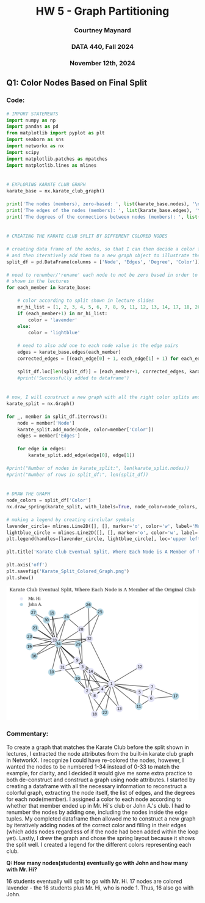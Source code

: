 <h1 align = "center">HW 5 - Graph Partitioning</h1>

<h3 align = "center">Courtney Maynard</h3>
<h3 align = "center">DATA 440, Fall 2024</h3>
<h3 align = "center">November 12th, 2024</h3>

## Q1: Color Nodes Based on Final Split

### Code:
```python
# IMPORT STATEMENTS
import numpy as np
import pandas as pd
from matplotlib import pyplot as plt
import seaborn as sns
import networkx as nx
import scipy
import matplotlib.patches as mpatches
import matplotlib.lines as mlines


# EXPLORING KARATE CLUB GRAPH
karate_base = nx.karate_club_graph()

print('The nodes (members), zero-based: ', list(karate_base.nodes), '\n')
print('The edges of the nodes (members): ', list(karate_base.edges), '\n')
print('The degrees of the connections between nodes (members): ', list(karate_base.degree))


# CREATING THE KARATE CLUB SPLIT BY DIFFERENT COLORED NODES

# creating data frame of the nodes, so that I can then decide a color for the nodes 
# and then iteratively add them to a new graph object to illustrate the split.
split_df = pd.DataFrame(columns = ['Node', 'Edges', 'Degree', 'Color'])

# need to renumber/'rename' each node to not be zero based in order to match the split
# shown in the lectures
for each_member in karate_base:

    # color according to split shown in lecture slides
    mr_hi_list = [1, 2, 3, 4, 5, 6, 7, 8, 9, 11, 12, 13, 14, 17, 18, 20, 22]
    if (each_member+1) in mr_hi_list:
        color = 'lavender'
    else:
        color = 'lightblue'

    # need to also add one to each node value in the edge pairs
    edges = karate_base.edges(each_member)
    corrected_edges = [(each_edge[0] + 1, each_edge[1] + 1) for each_edge in edges]
    
    split_df.loc[len(split_df)] = [each_member+1, corrected_edges, karate_base.degree(each_member), color]
    #print('Successfully added to dataframe')


# now, I will construct a new graph with all the right color splits and numbering
karate_split = nx.Graph()

for _, member in split_df.iterrows():
    node = member['Node']
    karate_split.add_node(node, color=member['Color'])
    edges = member['Edges']
    
    for edge in edges:
        karate_split.add_edge(edge[0], edge[1])

#print("Number of nodes in karate_split:", len(karate_split.nodes))
#print("Number of rows in split_df:", len(split_df))


# DRAW THE GRAPH
node_colors = split_df['Color']
nx.draw_spring(karate_split, with_labels=True, node_color=node_colors, font_size = 10)

# making a legend by creating circlular symbols
lavender_circle= mlines.Line2D([], [], marker='o', color='w', label='Mr. Hi', markersize=10, markerfacecolor='lavender', markeredgewidth=2)
lightblue_circle = mlines.Line2D([], [], marker='o', color='w', label='John A.', markersize=10, markerfacecolor='lightblue', markeredgewidth=2)
plt.legend(handles=[lavender_circle, lightblue_circle], loc='upper left', fontsize=12, frameon=False, prop={'family': 'DejaVu Serif'})

plt.title('Karate Club Eventual Split, Where Each Node is A Member of the Original Club', fontsize=12, fontname='DejaVu Serif', color='black')

plt.axis('off') 
plt.savefig('Karate_Split_Colored_Graph.png')
plt.show()

```
<img src="Karate_Split_Colored_Graph.png">

### Commentary:

To create a graph that matches the Karate Club before the split shown in lectures, I extracted the node attributes from the built-in karate club graph in NetworkX. I recognize I could have re-colored the nodes, however, I wanted the nodes to be numbered 1-34 instead of 0-33 to match the example, for clarity, and I decided it would give me some extra practice to both de-construct and construct a graph using node attributes. I started by creating a dataframe with all the necessary information to reconstruct a colorful graph, extracting the node itself, the list of edges, and the degrees for each node(member). I assigned a color to each node according to whether that member ended up in Mr. Hi's club or John A.'s club. I had to renumber the nodes by adding one, including the nodes inside the edge tuples. My completed dataframe then allowed me to construct a new graph by iteratively adding nodes of the correct color and filling in their edges (which adds nodes regardless of if the node had been added within the loop yet). Lastly, I drew the graph and chose the spring layout because it shows the split well. I created a legend for the different colors representing each club. 

**Q: How many nodes(students) eventually go with John and how many with Mr. Hi?**

16 students eventually will split to go with Mr. Hi. 17 nodes are colored lavender - the 16 students plus Mr. Hi, who is node 1. Thus, 16 also go with John. 
